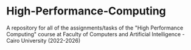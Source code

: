 # High-Performance-Computing
A repository for all of the assignments/tasks of the "High Performance Computing" course at Faculty of Computers and Artificial Intelligence - Cairo University (2022-2026)

